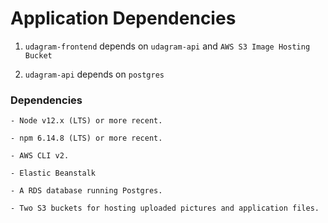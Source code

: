 # Application Dependencies

1. `udagram-frontend` depends on `udagram-api` and `AWS S3 Image Hosting Bucket`

1. `udagram-api` depends on `postgres`

### Dependencies

```
- Node v12.x (LTS) or more recent.

- npm 6.14.8 (LTS) or more recent.

- AWS CLI v2.

- Elastic Beanstalk

- A RDS database running Postgres.

- Two S3 buckets for hosting uploaded pictures and application files.

```